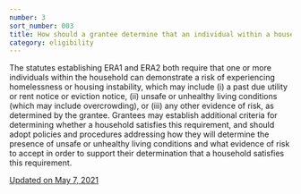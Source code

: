```yaml
---
number: 3
sort_number: 003
title: How should a grantee determine that an individual within a household is at risk of experiencing homelessness or housing instability?
category: eligibility
---
```


The statutes establishing ERA1 and ERA2 both require that one or more individuals within the household can demonstrate a risk of experiencing homelessness or housing instability, which may include (i) a past due utility or rent notice or eviction notice, (ii) unsafe or unhealthy living conditions (which may include overcrowding), or (iii) any other evidence of risk, as determined by the grantee. Grantees may establish additional criteria for determining whether a household satisfies this requirement, and should adopt policies and procedures addressing how they will determine the presence of unsafe or unhealthy living conditions and what evidence of risk to accept in order to support their determination that a household satisfies this requirement.

<a href="{{ site.baseurl }}/implementation-guidance/changes/" class="era-guidance__datestamp">Updated on May 7, 2021</a>